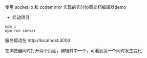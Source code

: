 使用 socket.io 和 codemirror 实现的实时协同文档编辑器demo

+ 启动项目

```
npm i
npm run server
```
服务启动在 http://localhost:3000

在浏览器同时打开两个页面，编辑其中一个，可看到另一个同时发生变化